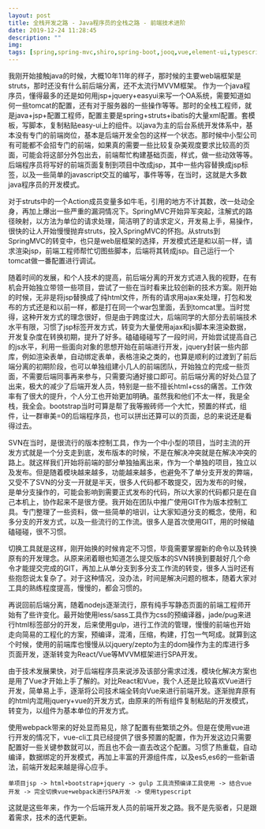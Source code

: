 ```yaml
---
layout: post
title: 全栈开发之路 - Java程序员的全栈之路 - 前端技术进阶
date: 2019-12-24 11:28:45
description: ""
img:
tags: [spring,spring-mvc,shiro,spring-boot,jooq,vue,element-ui,typescript]
---
```


我刚开始接触java的时候，大概10年11年的样子，那时候的主要web端框架是struts，那时还没有什么前后端分离，还不太流行MVVM框架。 作为一个java程序员，懂得最多的还是如何用jsp+jquery+easyui来写一个OA系统，需要知道如何一些tomcat的配置，还有对于服务器的一些操作等等。那时的全栈工程师，就是java+jsp+配置工程师，配置主要是spring+struts+ibatis的大量xml配置。套模板，写脚本，复制粘贴easy-ui上的组件。以java为主的后台系统开发体系中，基本没有专门的前端岗位，基本是后端开发全包的这样一个状态。那时候中小型公司有可能都不会招专门的前端，如果真的需要一些比较复杂美观度要求比较高的页面，可能会将这部分外包出去，前端帮忙构建基础页面，样式，做一些动效等等。后端程序员将写好的前端页面复制到项目中改成jsp，其中一些内容替换成jsp标签，以及一些简单的javascript交互的编写，事件等等，在当时，这就是大多数java程序员的开发模式。

对于struts中的一个Action成员变量多如牛毛，引用的地方不计其数，改一处动全身，再加上爆出一些严重的漏洞情况下。SpringMVC开始异军突起，注解式的路径映射，以方法为单位的请求处理，简洁明了的请求定义，开发易上手，易操作，很快的让人开始慢慢抛弃struts，投入SpringMVC的怀抱。从struts到SpringMVC的转变中，也只是web层框架的选择，开发模式还是和以前一样，请求渲染jsp，前端工程师帮忙切图些脚本，后端将其转成jsp。自己运行一个tomcat做一番配置进行调试。

随着时间的发展，和个人技术的提高，前后端分离的开发方式进入我的视野，在有机会开始独立带领一些项目，尝试了一些在当时看来比较创新的技术方案。刚开始的时候，无非是将jsp替换成了纯html文件，所有的请求用ajax来处理，打包和发布的方式还是和以前一样，都是打在同一个war包里面，丢到tomcat里。当时觉得，这种开发方式的理念很好，但是由于跨度过大，后端同学的大部分去前端技术水平有限，习惯了jsp标签开发方式，转变为大量使用ajax和js脚本来渲染数据，开发复杂度在转换初期，提升了好多。磕磕碰碰写了一段时间，开始尝试提高自己的js水平，利用一些面向对象的思想开始在前端进行开发，jquery封装一些内部库，例如渲染表单，自动绑定表单，表格渲染之类的，也算是顺利的过渡到了前后端分离的初期阶段，也可以单独组建小几人的前端团队，开始独立的完成一些页面，不需要后端同事再来参与，只需要沟通好接口即可。前后端分离的好处凸显了出来，极大的减少了后端开发人员，特别是一些不擅长html+css的痛苦。工作效率有了很大的提升，个人分工也开始更加明确。虽然我和他们不太一样，我是全栈，我全会。bootstrap当时可算是帮了我等搬砖师一个大忙，预置的样式，组件，让一群审美=0的后端程序员，也可以拼出还算可以的页面，总的来说还是看得过去。

SVN在当时，是很流行的版本控制工具，作为一个中小型的项目，当时主流的开发方式就是一个分支走到底，发布版本的时候，不是在解决冲突就是在解决冲突的路上。就这样我们开始将前端的部分单独抽离出来，作为一个单独的项目，独立以及发布。但是随着模块越来越多，功能越来越多，也避免不了单分支开发的弊端，又受不了SVN的分支一开就是半天，很多人代码都不敢提交，因为发布的时候，是单分支操作的，可能会影响到需要正式发布的代码，所以大家的代码都只是在自己本机上，协作起来不是很方便。我开始在团队中推广使用GIT作为版本控制工具。专门整理了一些资料，做一些简单的培训，让大家知道分支的概念，使用，和多分支的开发方式，以及一些流行的工作流。很多人是首次使用GIT，用的时候磕磕碰碰，很不习惯。

切换工具就是这样，刚开始换的时候肯定不习惯，毕竟需要掌握新的命令以及转换原有的开发理念。从原来闭着眼也知道怎么提交版本的SVN转换到要敲好几个命令才能提交完成的GIT，再加上从单分支到多分支工作流的转变，很多人当时还有些抱怨说太复杂了。对于这种情况，没办法，时间是解决问题的根本，随着大家对工具的熟练程度提高，慢慢的，都会习惯的。

再说回前后端分离，随着nodejs逐渐流行，原有纯手写静态页面的前端工程师开始有了些许变化。最开始使用less/sass工具作为css的预编译器，jade/pug来进行html标签部分的开发，后来使用gulp，进行工作流的管理，慢慢的前端也开始走向简易的工程化的方案，预编译，混淆，压缩，构建，打包一气呵成。就算到这个时候，使用的前端库也慢慢从以jquery/zepto为主的dom操作为主的库进行多页面开发，逐渐转变为React/Vue等MVVM框架进行SPA开发。

由于技术发展果快，对于后端程序员来说涉及该部分需求过浅，模块化解决方案也是用了Vue才开始上手了解的。对比React和Vue，我个人还是比较喜欢Vue进行开发，简单易上手，逐渐将公司技术端全转向Vue来进行前端开发。逐渐抛弃原有的html内混用jquery+vue的开发方式，由原来的所有组件复制粘贴的开发模式，转变为，以组件为基本单位的开发方式。

使用webpack带来的好处显而易见，除了配置有些繁琐之外。但是在使用vue进行开发的情况下，vue-cli工具已经提供了很多预置的配置，作为开发这边只需要配置好一些关键参数就可以，而且也不会一直去改这个配置。习惯了热重载，自动编译，数据绑定的开发模式，再加上丰富的开源组件库，以及es5,es6的一些新语法，前端开发起来越是得心应手。



`单项目jsp -> html+bootstrap+jquery -> gulp 工具流预编译工具使用 -> 结合vue开发 -> 完全切换vue+webpack进行SPA开发 -> 使用typescript`

这就是这些年来，作为一个后端开发人员的前端开发之路。我不是先驱者，只是跟着需求，技术的迭代更新。